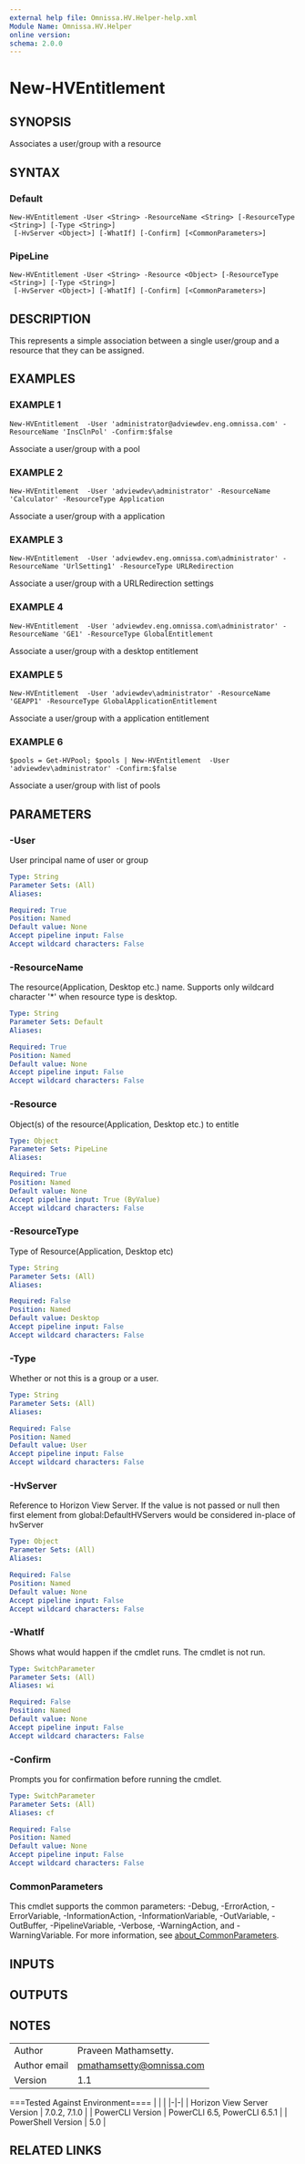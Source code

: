 ```yaml
---
external help file: Omnissa.HV.Helper-help.xml
Module Name: Omnissa.HV.Helper
online version:
schema: 2.0.0
---
```


# New-HVEntitlement

## SYNOPSIS
Associates a user/group with a resource

## SYNTAX

### Default
```
New-HVEntitlement -User <String> -ResourceName <String> [-ResourceType <String>] [-Type <String>]
 [-HvServer <Object>] [-WhatIf] [-Confirm] [<CommonParameters>]
```

### PipeLine
```
New-HVEntitlement -User <String> -Resource <Object> [-ResourceType <String>] [-Type <String>]
 [-HvServer <Object>] [-WhatIf] [-Confirm] [<CommonParameters>]
```

## DESCRIPTION
This represents a simple association between a single user/group and a resource that they can be assigned.

## EXAMPLES

### EXAMPLE 1
```
New-HVEntitlement  -User 'administrator@adviewdev.eng.omnissa.com' -ResourceName 'InsClnPol' -Confirm:$false
```

Associate a user/group with a pool

### EXAMPLE 2
```
New-HVEntitlement  -User 'adviewdev\administrator' -ResourceName 'Calculator' -ResourceType Application
```

Associate a user/group with a application

### EXAMPLE 3
```
New-HVEntitlement  -User 'adviewdev.eng.omnissa.com\administrator' -ResourceName 'UrlSetting1' -ResourceType URLRedirection
```

Associate a user/group with a URLRedirection settings

### EXAMPLE 4
```
New-HVEntitlement  -User 'adviewdev.eng.omnissa.com\administrator' -ResourceName 'GE1' -ResourceType GlobalEntitlement
```

Associate a user/group with a desktop entitlement

### EXAMPLE 5
```
New-HVEntitlement  -User 'adviewdev\administrator' -ResourceName 'GEAPP1' -ResourceType GlobalApplicationEntitlement
```

Associate a user/group with a application entitlement

### EXAMPLE 6
```
$pools = Get-HVPool; $pools | New-HVEntitlement  -User 'adviewdev\administrator' -Confirm:$false
```

Associate a user/group with list of pools

## PARAMETERS

### -User
User principal name of user or group

```yaml
Type: String
Parameter Sets: (All)
Aliases:

Required: True
Position: Named
Default value: None
Accept pipeline input: False
Accept wildcard characters: False
```

### -ResourceName
The resource(Application, Desktop etc.) name.
Supports only wildcard character '*' when resource type is desktop.

```yaml
Type: String
Parameter Sets: Default
Aliases:

Required: True
Position: Named
Default value: None
Accept pipeline input: False
Accept wildcard characters: False
```

### -Resource
Object(s) of the resource(Application, Desktop etc.) to entitle

```yaml
Type: Object
Parameter Sets: PipeLine
Aliases:

Required: True
Position: Named
Default value: None
Accept pipeline input: True (ByValue)
Accept wildcard characters: False
```

### -ResourceType
Type of Resource(Application, Desktop etc)

```yaml
Type: String
Parameter Sets: (All)
Aliases:

Required: False
Position: Named
Default value: Desktop
Accept pipeline input: False
Accept wildcard characters: False
```

### -Type
Whether or not this is a group or a user.

```yaml
Type: String
Parameter Sets: (All)
Aliases:

Required: False
Position: Named
Default value: User
Accept pipeline input: False
Accept wildcard characters: False
```

### -HvServer
Reference to Horizon View Server.
If the value is not passed or null then
first element from global:DefaultHVServers would be considered in-place of hvServer

```yaml
Type: Object
Parameter Sets: (All)
Aliases:

Required: False
Position: Named
Default value: None
Accept pipeline input: False
Accept wildcard characters: False
```

### -WhatIf
Shows what would happen if the cmdlet runs.
The cmdlet is not run.

```yaml
Type: SwitchParameter
Parameter Sets: (All)
Aliases: wi

Required: False
Position: Named
Default value: None
Accept pipeline input: False
Accept wildcard characters: False
```

### -Confirm
Prompts you for confirmation before running the cmdlet.

```yaml
Type: SwitchParameter
Parameter Sets: (All)
Aliases: cf

Required: False
Position: Named
Default value: None
Accept pipeline input: False
Accept wildcard characters: False
```

### CommonParameters
This cmdlet supports the common parameters: -Debug, -ErrorAction, -ErrorVariable, -InformationAction, -InformationVariable, -OutVariable, -OutBuffer, -PipelineVariable, -Verbose, -WarningAction, and -WarningVariable. For more information, see [about_CommonParameters](http://go.microsoft.com/fwlink/?LinkID=113216).

## INPUTS

## OUTPUTS

## NOTES
| | |
|-|-|
| Author | Praveen Mathamsetty. |
| Author email | pmathamsetty@omnissa.com |
| Version | 1.1 |

===Tested Against Environment====
| | |
|-|-|
| Horizon View Server Version | 7.0.2, 7.1.0 |
| PowerCLI Version | PowerCLI 6.5, PowerCLI 6.5.1 |
| PowerShell Version | 5.0 |

## RELATED LINKS
